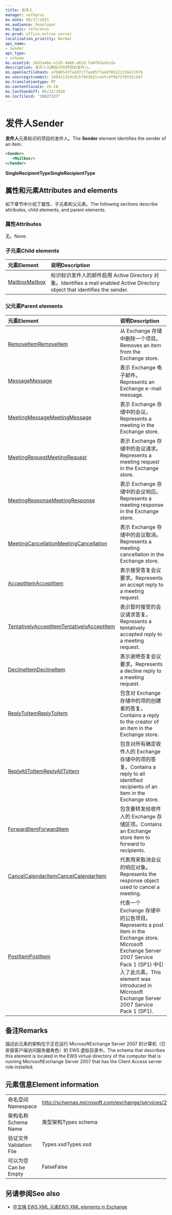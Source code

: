 ```yaml
---
title: 发件人
manager: sethgros
ms.date: 09/17/2015
ms.audience: Developer
ms.topic: reference
ms.prod: office-online-server
localization_priority: Normal
api_name:
- Sender
api_type:
- schema
ms.assetid: 26d1a46e-e1d3-44b8-a02d-fa6f83aa5cda
description: 发件人元素标识的项目的发件人。
ms.openlocfilehash: a7b06543fadd7cf7ae05f7ae8f86122138e11076
ms.sourcegitcommit: 34041125dc8c5f993b21cebfc4f8b72f0fd2cb6f
ms.translationtype: MT
ms.contentlocale: zh-CN
ms.lasthandoff: 06/25/2018
ms.locfileid: "19827323"
---
```

# <a name="sender"></a><span data-ttu-id="9daec-103">发件人</span><span class="sxs-lookup"><span data-stu-id="9daec-103">Sender</span></span>

<span data-ttu-id="9daec-104">**发件人**元素标识的项目的发件人。</span><span class="sxs-lookup"><span data-stu-id="9daec-104">The **Sender** element identifies the sender of an item.</span></span> 
  
```xml
<Sender>
   <Mailbox/>
</Sender>
```

 <span data-ttu-id="9daec-105">**SingleRecipientType**</span><span class="sxs-lookup"><span data-stu-id="9daec-105">**SingleRecipientType**</span></span>
## <a name="attributes-and-elements"></a><span data-ttu-id="9daec-106">属性和元素</span><span class="sxs-lookup"><span data-stu-id="9daec-106">Attributes and elements</span></span>

<span data-ttu-id="9daec-107">如下章节中介绍了属性、子元素和父元素。</span><span class="sxs-lookup"><span data-stu-id="9daec-107">The following sections describe attributes, child elements, and parent elements.</span></span>
  
### <a name="attributes"></a><span data-ttu-id="9daec-108">属性</span><span class="sxs-lookup"><span data-stu-id="9daec-108">Attributes</span></span>

<span data-ttu-id="9daec-109">无。</span><span class="sxs-lookup"><span data-stu-id="9daec-109">None.</span></span>
  
### <a name="child-elements"></a><span data-ttu-id="9daec-110">子元素</span><span class="sxs-lookup"><span data-stu-id="9daec-110">Child elements</span></span>

|<span data-ttu-id="9daec-111">**元素**</span><span class="sxs-lookup"><span data-stu-id="9daec-111">**Element**</span></span>|<span data-ttu-id="9daec-112">**说明**</span><span class="sxs-lookup"><span data-stu-id="9daec-112">**Description**</span></span>|
|:-----|:-----|
|[<span data-ttu-id="9daec-113">Mailbox</span><span class="sxs-lookup"><span data-stu-id="9daec-113">Mailbox</span></span>](mailbox.md) <br/> |<span data-ttu-id="9daec-114">标识标识发件人的邮件启用 Active Directory 对象。</span><span class="sxs-lookup"><span data-stu-id="9daec-114">Identifies a mail enabled Active Directory object that identifies the sender.</span></span>  <br/> |
   
### <a name="parent-elements"></a><span data-ttu-id="9daec-115">父元素</span><span class="sxs-lookup"><span data-stu-id="9daec-115">Parent elements</span></span>

|<span data-ttu-id="9daec-116">**元素**</span><span class="sxs-lookup"><span data-stu-id="9daec-116">**Element**</span></span>|<span data-ttu-id="9daec-117">**说明**</span><span class="sxs-lookup"><span data-stu-id="9daec-117">**Description**</span></span>|
|:-----|:-----|
|[<span data-ttu-id="9daec-118">RemoveItem</span><span class="sxs-lookup"><span data-stu-id="9daec-118">RemoveItem</span></span>](removeitem.md) <br/> |<span data-ttu-id="9daec-119">从 Exchange 存储中删除一个项目。</span><span class="sxs-lookup"><span data-stu-id="9daec-119">Removes an item from the Exchange store.</span></span>  <br/> |
|[<span data-ttu-id="9daec-120">Message</span><span class="sxs-lookup"><span data-stu-id="9daec-120">Message</span></span>](message-ex15websvcsotherref.md) <br/> |<span data-ttu-id="9daec-121">表示 Exchange 电子邮件。</span><span class="sxs-lookup"><span data-stu-id="9daec-121">Represents an Exchange e-mail message.</span></span>  <br/> |
|[<span data-ttu-id="9daec-122">MeetingMessage</span><span class="sxs-lookup"><span data-stu-id="9daec-122">MeetingMessage</span></span>](meetingmessage.md) <br/> |<span data-ttu-id="9daec-123">表示 Exchange 存储中的会议。</span><span class="sxs-lookup"><span data-stu-id="9daec-123">Represents a meeting in the Exchange store.</span></span>  <br/> |
|[<span data-ttu-id="9daec-124">MeetingRequest</span><span class="sxs-lookup"><span data-stu-id="9daec-124">MeetingRequest</span></span>](meetingrequest.md) <br/> |<span data-ttu-id="9daec-125">表示 Exchange 存储中的会议请求。</span><span class="sxs-lookup"><span data-stu-id="9daec-125">Represents a meeting request in the Exchange store.</span></span>  <br/> |
|[<span data-ttu-id="9daec-126">MeetingResponse</span><span class="sxs-lookup"><span data-stu-id="9daec-126">MeetingResponse</span></span>](meetingresponse.md) <br/> |<span data-ttu-id="9daec-127">表示 Exchange 存储中的会议响应。</span><span class="sxs-lookup"><span data-stu-id="9daec-127">Represents a meeting response in the Exchange store.</span></span>  <br/> |
|[<span data-ttu-id="9daec-128">MeetingCancellation</span><span class="sxs-lookup"><span data-stu-id="9daec-128">MeetingCancellation</span></span>](meetingcancellation.md) <br/> |<span data-ttu-id="9daec-129">表示 Exchange 存储中的会议取消。</span><span class="sxs-lookup"><span data-stu-id="9daec-129">Represents a meeting cancellation in the Exchange store.</span></span>  <br/> |
|[<span data-ttu-id="9daec-130">AcceptItem</span><span class="sxs-lookup"><span data-stu-id="9daec-130">AcceptItem</span></span>](acceptitem.md) <br/> |<span data-ttu-id="9daec-131">表示接受答复会议要求。</span><span class="sxs-lookup"><span data-stu-id="9daec-131">Represents an accept reply to a meeting request.</span></span>  <br/> |
|[<span data-ttu-id="9daec-132">TentativelyAcceptItem</span><span class="sxs-lookup"><span data-stu-id="9daec-132">TentativelyAcceptItem</span></span>](tentativelyacceptitem.md) <br/> |<span data-ttu-id="9daec-133">表示暂时接受的会议请求答复。</span><span class="sxs-lookup"><span data-stu-id="9daec-133">Represents a tentatively accepted reply to a meeting request.</span></span>  <br/> |
|[<span data-ttu-id="9daec-134">DeclineItem</span><span class="sxs-lookup"><span data-stu-id="9daec-134">DeclineItem</span></span>](declineitem.md) <br/> |<span data-ttu-id="9daec-135">表示谢绝答复会议要求。</span><span class="sxs-lookup"><span data-stu-id="9daec-135">Represents a decline reply to a meeting request.</span></span>  <br/> |
|[<span data-ttu-id="9daec-136">ReplyToItem</span><span class="sxs-lookup"><span data-stu-id="9daec-136">ReplyToItem</span></span>](replytoitem.md) <br/> |<span data-ttu-id="9daec-137">包含对 Exchange 存储中的项的创建者的答复。</span><span class="sxs-lookup"><span data-stu-id="9daec-137">Contains a reply to the creator of an item in the Exchange store.</span></span>  <br/> |
|[<span data-ttu-id="9daec-138">ReplyAllToItem</span><span class="sxs-lookup"><span data-stu-id="9daec-138">ReplyAllToItem</span></span>](replyalltoitem.md) <br/> |<span data-ttu-id="9daec-139">包含对所有确定收件人的 Exchange 存储中的项的答复。</span><span class="sxs-lookup"><span data-stu-id="9daec-139">Contains a reply to all identified recipients of an item in the Exchange store.</span></span>  <br/> |
|[<span data-ttu-id="9daec-140">ForwardItem</span><span class="sxs-lookup"><span data-stu-id="9daec-140">ForwardItem</span></span>](forwarditem.md) <br/> |<span data-ttu-id="9daec-141">包含要转发给收件人的 Exchange 存储区项。</span><span class="sxs-lookup"><span data-stu-id="9daec-141">Contains an Exchange store item to forward to recipients.</span></span>  <br/> |
|[<span data-ttu-id="9daec-142">CancelCalendarItem</span><span class="sxs-lookup"><span data-stu-id="9daec-142">CancelCalendarItem</span></span>](cancelcalendaritem.md) <br/> |<span data-ttu-id="9daec-143">代表用来取消会议的响应对象。</span><span class="sxs-lookup"><span data-stu-id="9daec-143">Represents the response object used to cancel a meeting.</span></span>  <br/> |
|[<span data-ttu-id="9daec-144">PostItem</span><span class="sxs-lookup"><span data-stu-id="9daec-144">PostItem</span></span>](postitem.md) <br/> |<span data-ttu-id="9daec-145">代表一个 Exchange 存储中的公告项目。</span><span class="sxs-lookup"><span data-stu-id="9daec-145">Represents a post item in the Exchange store.</span></span> <span data-ttu-id="9daec-146">Microsoft Exchange Server 2007 Service Pack 1 (SP1) 中引入了此元素。</span><span class="sxs-lookup"><span data-stu-id="9daec-146">This element was introduced in Microsoft Exchange Server 2007 Service Pack 1 (SP1).</span></span>  <br/> |
   
## <a name="remarks"></a><span data-ttu-id="9daec-147">备注</span><span class="sxs-lookup"><span data-stu-id="9daec-147">Remarks</span></span>

<span data-ttu-id="9daec-148">描述此元素的架构位于正在运行 MicrosoftExchange Server 2007 的计算机（已安装客户端访问服务器角色）的 EWS 虚拟目录中。</span><span class="sxs-lookup"><span data-stu-id="9daec-148">The schema that describes this element is located in the EWS virtual directory of the computer that is running MicrosoftExchange Server 2007 that has the Client Access server role installed.</span></span>
  
## <a name="element-information"></a><span data-ttu-id="9daec-149">元素信息</span><span class="sxs-lookup"><span data-stu-id="9daec-149">Element information</span></span>

|||
|:-----|:-----|
|<span data-ttu-id="9daec-150">命名空间</span><span class="sxs-lookup"><span data-stu-id="9daec-150">Namespace</span></span>  <br/> |http://schemas.microsoft.com/exchange/services/2006/types  <br/> |
|<span data-ttu-id="9daec-151">架构名称</span><span class="sxs-lookup"><span data-stu-id="9daec-151">Schema Name</span></span>  <br/> |<span data-ttu-id="9daec-152">类型架构</span><span class="sxs-lookup"><span data-stu-id="9daec-152">Types schema</span></span>  <br/> |
|<span data-ttu-id="9daec-153">验证文件</span><span class="sxs-lookup"><span data-stu-id="9daec-153">Validation File</span></span>  <br/> |<span data-ttu-id="9daec-154">Types.xsd</span><span class="sxs-lookup"><span data-stu-id="9daec-154">Types.xsd</span></span>  <br/> |
|<span data-ttu-id="9daec-155">可以为空</span><span class="sxs-lookup"><span data-stu-id="9daec-155">Can be Empty</span></span>  <br/> |<span data-ttu-id="9daec-156">False</span><span class="sxs-lookup"><span data-stu-id="9daec-156">False</span></span>  <br/> |
   
## <a name="see-also"></a><span data-ttu-id="9daec-157">另请参阅</span><span class="sxs-lookup"><span data-stu-id="9daec-157">See also</span></span>



- [<span data-ttu-id="9daec-158">在交换 EWS XML 元素</span><span class="sxs-lookup"><span data-stu-id="9daec-158">EWS XML elements in Exchange</span></span>](ews-xml-elements-in-exchange.md)

